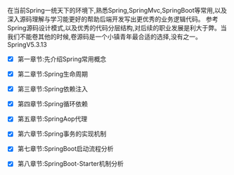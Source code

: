 在当前Spring一统天下的环境下,熟悉Spring,SpringMvc,SpringBoot等常用,以及深入源码理解与学习能更好的帮助后端开发写出更优秀的业务逻辑代码。
参考Spring源码设计模式,以及优秀的代码分层结构,对后续的职业发展是利大于弊。当我们不能卷其他的时候,卷源码是一个小镇青年最合适的选择,没有之一。
SpringV5.3.13
- [X] 第一章节:先介绍Spring常用概念
- [X] 第二章节:Spring生命周期
- [X] 第三章节:Spring依赖注入
- [X] 第四章节:Spring循环依赖
- [X] 第五章节:SpringAop代理
- [X] 第六章节:Spring事务的实现机制
- [X] 第七章节:SpringBoot启动流程分析
- [X] 第八章节:SpringBoot-Starter机制分析

